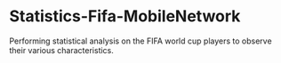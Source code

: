 # Statistics-Fifa-MobileNetwork
Performing statistical analysis on the FIFA world cup players to observe their various characteristics.
